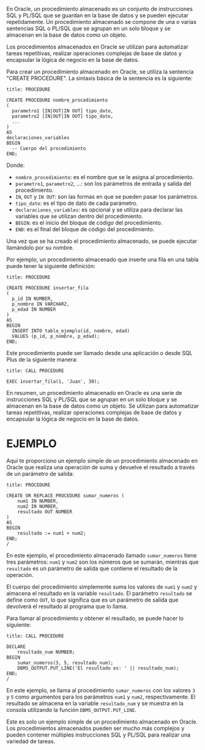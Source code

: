 En Oracle, un procedimiento almacenado es un conjunto de instrucciones SQL y PL/SQL que se guardan en la base de datos y se pueden ejecutar repetidamente. Un procedimiento almacenado se compone de una o varias sentencias SQL o PL/SQL que se agrupan en un solo bloque y se almacenan en la base de datos como un objeto.

Los procedimientos almacenados en Oracle se utilizan para automatizar tareas repetitivas, realizar operaciones complejas de base de datos y encapsular la lógica de negocio en la base de datos.

Para crear un procedimiento almacenado en Oracle, se utiliza la sentencia "CREATE PROCEDURE". La sintaxis básica de la sentencia es la siguiente:

```ad-important
title: PROCEDURE
```
```
CREATE PROCEDURE nombre_procedimiento
(
  parametro1 [IN|OUT|IN OUT] tipo_dato,
  parametro2 [IN|OUT|IN OUT] tipo_dato,
  ...
)
AS
declaraciones_variables
BEGIN
  -- Cuerpo del procedimiento
END;
```

Donde:

-  `nombre_procedimiento`: es el nombre que se le asigna al procedimiento.
-  `parametro1`, `parametro2`, ...: son los parámetros de entrada y salida del procedimiento.
-  `IN`, `OUT` y `IN OUT`: son las formas en que se pueden pasar los parámetros.
-  `tipo_dato`: es el tipo de dato de cada parámetro.
-  `declaraciones_variables`: es opcional y se utiliza para declarar las variables que se utilizan dentro del procedimiento.
-  `BEGIN`: es el inicio del bloque de código del procedimiento.
-  `END`: es el final del bloque de código del procedimiento.

Una vez que se ha creado el procedimiento almacenado, se puede ejecutar llamándolo por su nombre.

Por ejemplo, un procedimiento almacenado que inserte una fila en una tabla puede tener la siguiente definición:

```ad-example
title: PROCEDURE
```
```
CREATE PROCEDURE insertar_fila
(
  p_id IN NUMBER,
  p_nombre IN VARCHAR2,
  p_edad IN NUMBER
)
AS
BEGIN
  INSERT INTO tabla_ejemplo(id, nombre, edad)
  VALUES (p_id, p_nombre, p_edad);
END;
```

Este procedimiento puede ser llamado desde una aplicación o desde SQL Plus de la siguiente manera:

```ad-example
title: CALL PROCEDURE
```
```
EXEC insertar_fila(1, 'Juan', 30);
```

En resumen, un procedimiento almacenado en Oracle es una serie de instrucciones SQL y PL/SQL que se agrupan en un solo bloque y se almacenan en la base de datos como un objeto. Se utilizan para automatizar tareas repetitivas, realizar operaciones complejas de base de datos y encapsular la lógica de negocio en la base de datos.

# EJEMPLO

Aquí te proporciono un ejemplo simple de un procedimiento almacenado en Oracle que realiza una operación de suma y devuelve el resultado a través de un parámetro de salida:

```ad-example
title: PROCEDURE
```
```
CREATE OR REPLACE PROCEDURE sumar_numeros (
    num1 IN NUMBER,
    num2 IN NUMBER,
    resultado OUT NUMBER
)
AS
BEGIN
    resultado := num1 + num2;
END;
/
```

En este ejemplo, el procedimiento almacenado llamado `sumar_numeros` tiene tres parámetros: `num1` y `num2` son los números que se sumarán, mientras que `resultado` es un parámetro de salida que contiene el resultado de la operación.

El cuerpo del procedimiento simplemente suma los valores de `num1` y `num2` y almacena el resultado en la variable `resultado`. El parámetro `resultado` se define como `OUT`, lo que significa que es un parámetro de salida que devolverá el resultado al programa que lo llama.

Para llamar al procedimiento y obtener el resultado, se puede hacer lo siguiente:

```ad-example
title: CALL PROCEDURE
```
```
DECLARE
    resultado_num NUMBER;
BEGIN
    sumar_numeros(3, 5, resultado_num);
    DBMS_OUTPUT.PUT_LINE('El resultado es: ' || resultado_num);
END;
/
```

En este ejemplo, se llama al procedimiento `sumar_numeros` con los valores `3` y `5` como argumentos para los parámetros `num1` y `num2`, respectivamente. El resultado se almacena en la variable `resultado_num` y se muestra en la consola utilizando la función `DBMS_OUTPUT.PUT_LINE`.

Este es solo un ejemplo simple de un procedimiento almacenado en Oracle. Los procedimientos almacenados pueden ser mucho más complejos y pueden contener múltiples instrucciones SQL y PL/SQL para realizar una variedad de tareas.

